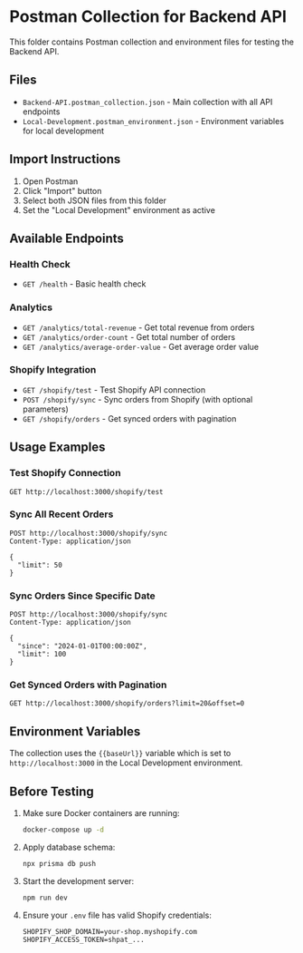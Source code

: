 # Postman Collection for Backend API

This folder contains Postman collection and environment files for testing the Backend API.

## Files

- `Backend-API.postman_collection.json` - Main collection with all API endpoints
- `Local-Development.postman_environment.json` - Environment variables for local development

## Import Instructions

1. Open Postman
2. Click "Import" button
3. Select both JSON files from this folder
4. Set the "Local Development" environment as active

## Available Endpoints

### Health Check
- `GET /health` - Basic health check

### Analytics
- `GET /analytics/total-revenue` - Get total revenue from orders
- `GET /analytics/order-count` - Get total number of orders
- `GET /analytics/average-order-value` - Get average order value

### Shopify Integration
- `GET /shopify/test` - Test Shopify API connection
- `POST /shopify/sync` - Sync orders from Shopify (with optional parameters)
- `GET /shopify/orders` - Get synced orders with pagination

## Usage Examples

### Test Shopify Connection
```
GET http://localhost:3000/shopify/test
```

### Sync All Recent Orders
```
POST http://localhost:3000/shopify/sync
Content-Type: application/json

{
  "limit": 50
}
```

### Sync Orders Since Specific Date
```
POST http://localhost:3000/shopify/sync
Content-Type: application/json

{
  "since": "2024-01-01T00:00:00Z",
  "limit": 100
}
```

### Get Synced Orders with Pagination
```
GET http://localhost:3000/shopify/orders?limit=20&offset=0
```

## Environment Variables

The collection uses the `{{baseUrl}}` variable which is set to `http://localhost:3000` in the Local Development environment.

## Before Testing

1. Make sure Docker containers are running:
   ```bash
   docker-compose up -d
   ```

2. Apply database schema:
   ```bash
   npx prisma db push
   ```

3. Start the development server:
   ```bash
   npm run dev
   ```

4. Ensure your `.env` file has valid Shopify credentials:
   ```
   SHOPIFY_SHOP_DOMAIN=your-shop.myshopify.com
   SHOPIFY_ACCESS_TOKEN=shpat_...
   ```